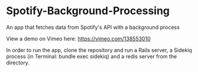 # Spotify-Background-Processing
An app that fetches data from Spotify's API with a background process


View a demo on Vimeo here: https://vimeo.com/138553010


In order to run the app, clone the repository and run a Rails server, a Sidekiq process (in Terminal: bundle exec sidekiq) and a redis server from the directory. 
